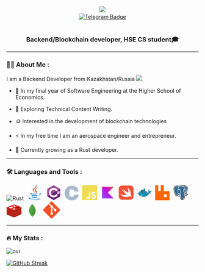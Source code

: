 <div id="header" align="center">
  <img src="https://media.giphy.com/media/v1.Y2lkPTc5MGI3NjExMjM5YWd6bThkenpsd2VjZG4zaHU4MzEyZ3ExaXBlbXJlNnBwc24wYyZlcD12MV9pbnRlcm5hbF9naWZfYnlfaWQmY3Q9cw/gjrYDwbjnK8x36xZIO/giphy.gif" width="200"/>
  <div id="badges" align="center">
  <a href="https://t.me/EvgeniyB2077">
    <img src="https://img.shields.io/badge/Telegram-blue?logo=Telegram&logoColor=white&style=for-the-badge" alt="Telegram Badge"/>
  </a>
</div>
    <img src="https://komarev.com/ghpvc/?username=NightRunnerEB&style=flat-square&color=blue" alt=""/>
  <h3>
  Backend/Blockchain developer, HSE CS student🎓
</h3>
</div>

---

### :man_technologist: About Me :

I am a Backend Developer from Kazakhstan/Russia <img src="https://media.giphy.com/media/WUlplcMpOCEmTGBtBW/giphy.gif" width="30">

- :telescope: In my final year of Software Engineering at the Higher School of Economics.

- :seedling: Exploring Technical Content Writing.
  
- 🪙 Interested in the development of blockchain technologies

- :zap: In my free time I am an aerospace engineer and entrepreneur.

- 🦀 Currently growing as a Rust developer.

---

### :hammer_and_wrench: Languages and Tools :

<div>
  <img src="https://www.rust-lang.org/logos/rust-logo-64x64.png" title="Rust"  alt="Rust" width="45" height="45"/>&nbsp;
  <img src="https://github.com/devicons/devicon/blob/master/icons/java/java-original.svg" title="Java" alt="Java" width="43" height="43"/>&nbsp;
  <img src="https://github.com/devicons/devicon/blob/master/icons/csharp/csharp-original.svg" title="C#" alt="C#" width="40" height="40"/>&nbsp;
  <img src="https://github.com/devicons/devicon/blob/master/icons/c/c-original.svg" title="C" alt="C" width="38" height="38"/>&nbsp;
  <img src="https://github.com/devicons/devicon/blob/master/icons/javascript/javascript-plain.svg" title="JS" alt="JS" width="40" height="40"/>&nbsp;
  <img src="https://github.com/devicons/devicon/blob/master/icons/kotlin/kotlin-original.svg" title="Kotlin" alt="Kotlin" width="40" height="40"/>&nbsp;
  <img src="https://github.com/devicons/devicon/blob/master/icons/swift/swift-original.svg" title="Swift"  alt="Swift" width="40" height="40"/>&nbsp;
  <img src="https://github.com/devicons/devicon/blob/master/icons/docker/docker-original.svg" title="Docker"  alt="Docker" width="40" height="40"/>&nbsp;
  <img src="https://github.com/devicons/devicon/blob/master/icons/rabbitmq/rabbitmq-original.svg" title="RabbitMQ"  alt="RabbitMQ" width="40" height="40"/>&nbsp;
  <img src="https://github.com/devicons/devicon/blob/master/icons/postgresql/postgresql-original.svg" title="PostgreSQL"  alt="PostgreSQL" width="40" height="40"/>&nbsp;
  <img src="https://github.com/devicons/devicon/blob/master/icons/redis/redis-original.svg" title="Redis"  alt="Redis" width="40" height="40"/>&nbsp;
  <img src="https://github.com/devicons/devicon/blob/master/icons/mongodb/mongodb-original.svg" title="MongoDB"  alt="MongoDB" width="40" height="40"/>&nbsp;
  <img src="https://github.com/devicons/devicon/blob/master/icons/git/git-original.svg" title="Git" **alt="Git" width="45" height="45"/>
</div>

---

### :fire: My Stats :

<img src="https://github-readme-stats.vercel.app/api/top-langs?username=NightRunnerEB&show_icons=true&locale=en&layout=compact&theme=vision-friendly-dark" alt="ovi" />

[![GitHub Streak](https://github-readme-streak-stats.herokuapp.com?user=NightRunnerEB&theme=dark&background=000000)](https://git.io/streak-stats)

